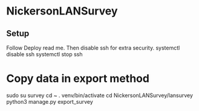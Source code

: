 # NickersonLANSurvey

## Setup
Follow Deploy read me.
Then disable ssh for extra security.
systemctl disable ssh
systemctl stop ssh

# Copy data in export method
sudo su survey
cd ~
. venv/bin/activate
cd NickersonLANSurvey/lansurvey
python3 manage.py export_survey